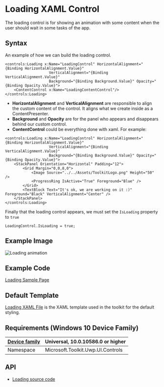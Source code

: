 # Loading XAML Control 

The loading control is for showing an animation with some content when the user should wait in some tasks of the app.

## Syntax

An example of how we can build the loading control.

``` xaml
<controls:Loading x:Name="LoadingControl" HorizontalAlignment="{Binding HorizontalAlignment.Value}" 
                    VerticalAlignment="{Binding VerticalAlignment.Value}"
                    Background="{Binding Background.Value}" Opacity="{Binding Opacity.Value}">
    <ContentControl x:Name="LoadingContentControl"/>
</controls:Loading>
```
- **HorizontalAlignment** and **VerticalAlignment** are responsible to align the custom content of the control. It aligns what we create inside as a ContentPresenter.
- **Background** and **Opacity** are for the panel who appears and disappears behind our custom control.
- **ContentControl** could be everything done with xaml. For example:

``` xaml
<controls:Loading x:Name="LoadingControl" HorizontalAlignment="{Binding HorizontalAlignment.Value}" 
                    VerticalAlignment="{Binding VerticalAlignment.Value}"
                    Background="{Binding Background.Value}" Opacity="{Binding Opacity.Value}">
    <StackPanel Orientation="Horizontal" Padding="12">
        <Grid Margin="0,0,8,0">
            <Image Source="../../Assets/ToolkitLogo.png" Height="50" />
            <ProgressRing IsActive="True" Foreground="Blue" />
        </Grid>
        <TextBlock Text="It's ok, we are working on it :)" Foreground="Black" VerticalAlignment="Center" />
    </StackPanel>
</controls:Loading>
```

 Finally that the loading control appears, we must set the `IsLoading` property to `true`

`LoadingControl.IsLoading = true;`


## Example Image

![Loading animation](../resources/images/LoadingXamlControl.gif "Loading Xaml Control")

## Example Code

[Loading Sample Page](https://github.com/Microsoft/UWPCommunityToolkit/tree/master/Microsoft.Toolkit.Uwp.SampleApp/SamplePages/Loading)

## Default Template 

[Loading XAML File](https://github.com/Microsoft/UWPCommunityToolkit/blob/master/Microsoft.Toolkit.Uwp.UI.Controls/Loading/Loading.xaml) is the XAML template used in the toolkit for the default styling.

## Requirements (Windows 10 Device Family)

| [Device family](http://go.microsoft.com/fwlink/p/?LinkID=526370) | Universal, 10.0.10586.0 or higher |
| --- | --- |
| Namespace | Microsoft.Toolkit.Uwp.UI.Controls |

## API

* [Loading source code](https://github.com/Microsoft/UWPCommunityToolkit/tree/master/Microsoft.Toolkit.Uwp.UI.Controls/Loading)

